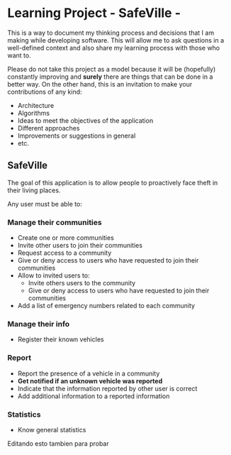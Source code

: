 # Learning Project - SafeVille -

This is a way to document my thinking process and decisions that I am making while developing software. This will allow me to ask questions in a well-defined context and also share my learning process with those who want to.

Please do not take this project as a model because it will be (hopefully) constantly improving and **surely** there are things that can be done in a better way. On the other hand, this is an invitation to make your contributions of any kind:
- Architecture
- Algorithms
- Ideas to meet the objectives of the application
- Different approaches
- Improvements or suggestions in general
- etc.

## SafeVille
The goal of this application is to allow people to proactively face theft in their living places.

Any user must be able to:
### Manage their communities
- Create one or more communities
- Invite other users to join their communities
- Request access to a community
- Give or deny access to users who have requested to join their communities
- Allow to invited users to:
  - Invite others users to the community
  - Give or deny access to users who have requested to join their communities
- Add a list of emergency numbers related to each community

### Manage their info
- Register their known vehicles

### Report
- Report the presence of a vehicle in a community
- **Get notified if an unknown vehicle was reported**
- Indicate that the information reported by other user is correct
- Add additional information to a reported information

### Statistics
- Know general statistics

Editando esto tambien para probar
